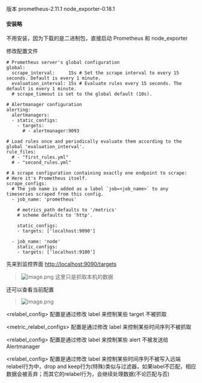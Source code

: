 版本
prometheus-2.11.1
node_exporter-0.18.1

#### 安装略

不用安装，因为下载的是二进制包，直接启动 Prometheus 和 node_exporter

修改配置文件
```
# Prometheus server's global configuration
global:
  scrape_interval:     15s # Set the scrape interval to every 15 seconds. Default is every 1 minute.
  evaluation_interval: 15s # Evaluate rules every 15 seconds. The default is every 1 minute.
  # scrape_timeout is set to the global default (10s).

# Alertmanager configuration
alerting:
  alertmanagers:
  - static_configs:
    - targets:
      # - alertmanager:9093

# Load rules once and periodically evaluate them according to the global 'evaluation_interval'.
rule_files:
  # - "first_rules.yml"
  # - "second_rules.yml"

# A scrape configuration containing exactly one endpoint to scrape:
# Here it's Prometheus itself.
scrape_configs:
  # The job name is added as a label `job=<job_name>` to any timeseries scraped from this config.
  - job_name: 'prometheus'

    # metrics_path defaults to '/metrics'
    # scheme defaults to 'http'.

    static_configs:
    - targets: ['localhost:9090']

  - job_name: 'node'
    static_configs:
    - targets: ['localhost:9100']
```

先来到监控界面
[http://localhost:9090/targets](http://localhost:9090/targets)
> ![image.png](https://upload-images.jianshu.io/upload_images/71414-33b36eea65b6db4a.png?imageMogr2/auto-orient/strip%7CimageView2/2/w/1240)
这里只是抓取本机的数据

还可以查看当前配置
> ![image.png](https://upload-images.jianshu.io/upload_images/71414-726ea269bdcf9639.png?imageMogr2/auto-orient/strip%7CimageView2/2/w/1240)


<relabel_config> 配置是通过修改 label 来控制某些 target 不被抓取

<metric_relabel_configs> 配置是通过修改 label 来控制某些时间序列不被抓取

<relabel_config> 配置是通过修改 label 来控制某些 alert 不被发送给Alertmanager

<relabel_config> 配置是通过修改 label 来控制某些时间序列不被写入远端
relabel行为中，drop and keep行为(特殊)类似与过滤器，如果label不匹配，相应数据会被丢弃；而其它的relabel行为，会继续处理数据(不论匹配与否)
